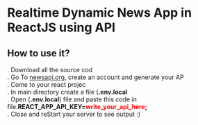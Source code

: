 # Realtime Dynamic News App in ReactJS using API

## How to use it?
. Download all the source cod <br />
. Go To <a href="https://newsapi.org/">newsapi.org</a>, create an account and generate your AP <br />
. Come to your react projec <br />
. In main directory create a file (<strong>.env.local</strong> <br />
. Open (<strong>.env.local</strong>) file and paste this code in file.<strong>REACT_APP_API_KEY=<span style="color: red">write_your_api_here</span>;</strong> <br />
. Close and reStart your server to see output :) <br />